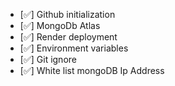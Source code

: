 - [✅] Github initialization
- [✅] MongoDb Atlas
- [✅] Render deployment
- [✅] Environment variables
- [✅] Git ignore
- [✅]  White list mongoDB Ip Address
